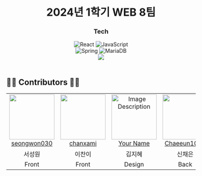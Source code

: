 <div align = "center">
  
# 2024년 1학기 WEB 8팀 

<h3>Tech</h3>

<img alt="React" src ="https://img.shields.io/badge/React-61DAFB.svg?&style=for-the-badge&logo=React&logoColor=black"/>
<img alt="JavaScript" src ="https://img.shields.io/badge/JavaScriipt-F7DF1E.svg?&style=for-the-badge&logo=JavaScript&logoColor=black"/></br>
<img alt="Spring" src ="https://img.shields.io/badge/Spring-6DB33F.svg?&style=for-the-badge&logo=Spring&logoColor=black"/>
<img alt="MariaDB" src ="https://img.shields.io/badge/MariaDB-003545.svg?&style=for-the-badge&logo=MariaDB&logoColor=black"/>
<br>
<a href="https://www.notion.so/TEAM-82bbc3c1894246c9afcdb507448f6cd9" target="_blank"><img src="https://img.shields.io/badge/Notion-000000?style=flat-square&logo=Notion&logoColor=white"/></a>

</div><br>

## 👨‍💻 Contributors 👩‍💻

<table>
  <tr>
    <td align="center">
      <a href="https://github.com/seongwon030" target="_blank"> 
       <img src="https://avatars.githubusercontent.com/u/105052068?v=4" width="120px;"/>   
        <br />
        <a href="" title="Code">seongwon030 </a>
    </td>
    <td align="center">
      <a href="https://github.com/chanxami" target="_blank">
        <img src="https://avatars.githubusercontent.com/u/158177151?v=4" width="120px;"/> 
        <br />
        <a href="" title="Code">chanxami </a>
    </td>
     <td align="center">
      <img src="Users/seoseong-won/Desktop/KakaoTalk_Photo_2024-04-06-17-39-07.jpeg" width="120px;" alt="Image Description"/> 
      <br />
      <a href="" title="Code">Your Name </a>
    </td>
    <td align="center">
      <a href="https://github.com/Chaeeun1021" target="_blank">
        <img src="https://avatars.githubusercontent.com/u/92985089?v=4" width="120px;"/> 
        <br />
        <a href="" title="Code">Chaeeun1021 </a>
    </td>
    <td align="center">
      <a href="https://github.com/wnsmir" target="_blank">
        <img src="https://avatars.githubusercontent.com/u/163817041?v=4" width="120px;"/> 
        <br />
        <a href="" title="Code">wnsmir </a>
    </td> 
  </tr>
  <tr>
    <td align="center">서성원</td>
    <td align="center">이찬이</td>
    <td align="center">김지혜</td>
    <td align="center">신채은</td>
    <td align="center">박준용</td>
  </tr>
    <tr>
    <td align="center">Front</td>
    <td align="center">Front</td>
    <td align="center">Design</td>
    <td align="center">Back</td>
    <td align="center">Back</td>
  </tr>
</table>

